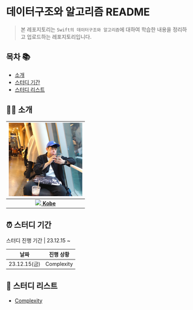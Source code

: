# 데이터구조와 알고리즘 README
> 본 레포지토리는 `Swift의 데이터구조와 알고리즘`에 대하여 학습한 내용을 정리하고 업로드하는 레포지토리입니다.

## 목차 📚

- [소개](#-소개)
- [스터디 기간](#-스터디-기간)
- [스터디 리스트](#-스터디-리스트)

## 🧑‍💻 소개
| <img src="https://github.com/devKobe24/BranchTest/blob/main/IMG_5424.JPG?raw=true" width="200" height="200"/> |
| :-: |
| [<img src="https://hackmd.io/_uploads/SJEQuLsEh.png" width="20"/> **Kobe**](https://github.com/devKobe24) |

## ⏰ 스터디 기간
스터디 진행 기간 | 23.12.15 ~

| 날짜 | 진행 상황 | 
| -------- | -------- |
| 23.12.15(금) | Complexity |

## 📖 스터디 리스트
- [Complexity](https://github.com/devKobe24/DataStructureAndAlgorithmDeepDive/blob/main/contents/231215-complexity.md)
